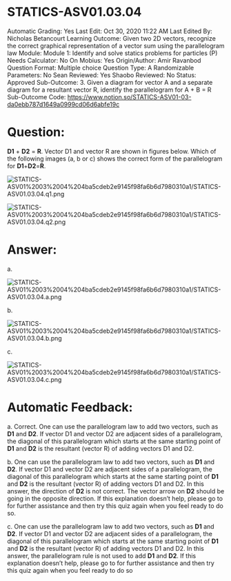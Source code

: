 # STATICS-ASV01.03.04

Automatic Grading: Yes
Last Edit: Oct 30, 2020 11:22 AM
Last Edited By: Nicholas Betancourt
Learning Outcome: Given two 2D vectors, recognize the correct graphical representation of a vector sum using the parallelogram law
Module: Module 1: Identify and solve statics problems for particles (P)
Needs Calculator: No
On Mobius: Yes
Origin/Author: Amir Ravanbod
Question Format: Multiple choice
Question Type: A
Randomizable Parameters: No
Sean Reviewed: Yes
Shaobo Reviewed: No
Status: Approved
Sub-Outcome: 3. Given a diagram for vector A and a separate diagram for a resultant vector R, identify the parallelogram for A + B = R
Sub-Outcome Code: https://www.notion.so/STATICS-ASV01-03-da0ebb787d1649a0999cd06d6abfe19c

# Question:

**D1** + **D2** = **R**. Vector D1 and vector R are shown in figures below. Which of the following images (a, b or c) shows the correct form of the parallelogram for **D1**+**D2**=**R**.  

![STATICS-ASV01%2003%2004%204ba5cdeb2e9145f98fa6b6d7980310a1/STATICS-ASV01.03.04.q1.png](STATICS-ASV01%2003%2004%204ba5cdeb2e9145f98fa6b6d7980310a1/STATICS-ASV01.03.04.q1.png)

![STATICS-ASV01%2003%2004%204ba5cdeb2e9145f98fa6b6d7980310a1/STATICS-ASV01.03.04.q2.png](STATICS-ASV01%2003%2004%204ba5cdeb2e9145f98fa6b6d7980310a1/STATICS-ASV01.03.04.q2.png)

# Answer:

a. 

![STATICS-ASV01%2003%2004%204ba5cdeb2e9145f98fa6b6d7980310a1/STATICS-ASV01.03.04.a.png](STATICS-ASV01%2003%2004%204ba5cdeb2e9145f98fa6b6d7980310a1/STATICS-ASV01.03.04.a.png)

b. 

![STATICS-ASV01%2003%2004%204ba5cdeb2e9145f98fa6b6d7980310a1/STATICS-ASV01.03.04.b.png](STATICS-ASV01%2003%2004%204ba5cdeb2e9145f98fa6b6d7980310a1/STATICS-ASV01.03.04.b.png)

c. 

![STATICS-ASV01%2003%2004%204ba5cdeb2e9145f98fa6b6d7980310a1/STATICS-ASV01.03.04.c.png](STATICS-ASV01%2003%2004%204ba5cdeb2e9145f98fa6b6d7980310a1/STATICS-ASV01.03.04.c.png)

# Automatic Feedback:

a. Correct. One can use the parallelogram law to add two vectors, such as **D1** and **D2**. If vector D1 and vector D2 are adjacent sides of a parallelogram, the diagonal of this parallelogram which starts at the same starting point of **D1** and **D2** is the resultant (vector R) of adding vectors D1 and D2.

b. One can use the parallelogram law to add two vectors, such as **D1** and **D2**. If vector D1 and vector D2 are adjacent sides of a parallelogram, the diagonal of this parallelogram which starts at the same starting point of **D1** and **D2** is the resultant (vector R) of adding vectors D1 and D2. In this answer, the direction of **D2** is not correct. The vector arrow on **D2** should be going in the opposite direction. If this explanation doesn’t help, please go to <a location where all the links are> for further assistance and then try this quiz again when you feel ready to do so.

c. One can use the parallelogram law to add two vectors, such as **D1** and **D2**. If vector D1 and vector D2 are adjacent sides of a parallelogram, the diagonal of this parallelogram which starts at the same starting point of **D1** and **D2** is the resultant (vector R) of adding vectors D1 and D2. In this answer, the parallelogram rule is not used to add **D1** and **D2**. If this explanation doesn’t help, please go to <a location where all the links are> for further assistance and then try this quiz again when you feel ready to do so